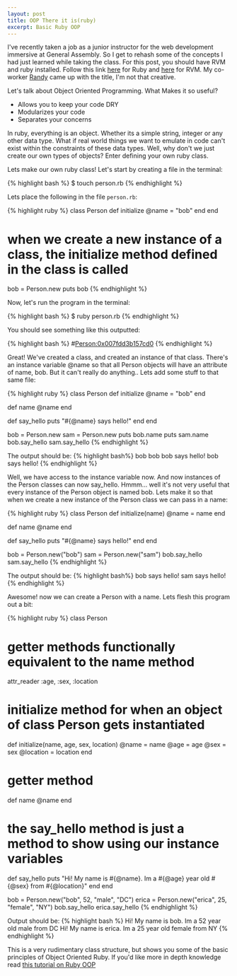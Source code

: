 ```yaml
---
layout: post
title: OOP There it is(ruby)
excerpt: Basic Ruby OOP
---
```


I've recently taken a job as a junior instructor for the web development immersive at General Assembly. So I get to rehash some of the concepts I had just learned while taking the class. For this post, you should have RVM and ruby installed. Follow this link [here](https://www.ruby-lang.org/en/documentation/installation/) for Ruby and [here](https://rvm.io/rvm/install) for RVM. My co-worker [Randy](https://twitter.com/rmlatz) came up with the title, I'm not that creative.

Let's talk about Object Oriented Programming. What Makes it so useful?

- Allows you to keep your code DRY
- Modularizes your code
- Separates your concerns

In ruby, everything is an object. Whether its a simple string, integer or any other data type. What if real world things we want to emulate in code can't exist within the constraints of these data types. Well, why don't we just create our own types of objects? Enter defining your own ruby class.

Lets make our own ruby class! Let's start by creating a file in the terminal:

{% highlight bash %}
$ touch person.rb
{% endhighlight %}

Lets place the following in the file `person.rb`:

{% highlight ruby %}
class Person
  def initialize
    @name = "bob"
  end
end

# when we create a new instance of a class, the initialize method defined in the class is called
bob = Person.new
puts bob
{% endhighlight %}

Now, let's run the program in the terminal:

{% highlight bash %}
$ ruby person.rb
{% endhighlight %}

You should see something like this outputted:

{% highlight bash %}
#<Person:0x007fdd3b157cd0>
{% endhighlight %}

Great! We've created a class, and created an instance of that class. There's an instance variable @name so that all Person objects will have an attribute of name, bob. But it can't really do anything.. Lets add some stuff to that same file:

{% highlight ruby %}
class Person
  def initialize
    @name = "bob"
  end

  def name
    @name
  end

  def say_hello
    puts "#{@name} says hello!"
  end
end

bob = Person.new
sam = Person.new
puts bob.name
puts sam.name
bob.say_hello
sam.say_hello
{% endhighlight %}

The output should be:
{% highlight bash%}
bob
bob
bob says hello!
bob says hello!
{% endhighlight %}

Well, we have access to the instance variable now. And now instances of the Person classes can now say_hello. Hmmm... well it's not very useful that every instance of the Person object is named bob. Lets make it so that when we create a new instance of the Person class we can pass in a name:

{% highlight ruby %}
class Person
  def initialize(name)
    @name = name
  end

  def name
    @name
  end

  def say_hello
    puts "#{@name} says hello!"
  end
end

bob = Person.new("bob")
sam = Person.new("sam")
bob.say_hello
sam.say_hello
{% endhighlight %}

The output should be:
{% highlight bash%}
bob says hello!
sam says hello!
{% endhighlight %}

Awesome! now we can create a Person with a name. Lets flesh this program out a bit:

{% highlight ruby %}
class Person

  # getter methods functionally equivalent to the name method
  attr_reader :age, :sex, :location

  # initialize method for when an object of class Person gets instantiated
  def initialize(name, age, sex, location)
    @name = name
    @age = age
    @sex = sex
    @location = location
  end

  # getter method
  def name
    @name
  end

  # the say_hello method is just a method to show using our instance variables
  def say_hello
    puts "Hi! My name is #{@name}. Im a #{@age} year old #{@sex} from #{@location}"
  end
end

bob = Person.new("bob", 52, "male", "DC")
erica = Person.new("erica", 25, "female", "NY")
bob.say_hello
erica.say_hello
{% endhighlight %}

Output should be:
{% highlight bash %}
Hi! My name is bob. Im a 52 year old male from DC
Hi! My name is erica. Im a 25 year old female from NY
{% endhighlight %}

This is a very rudimentary class structure, but shows you some of the basic principles of Object Oriented Ruby. If you'd like more in depth knowledge read [this tutorial on Ruby OOP](http://www.tutorialspoint.com/ruby/ruby_object_oriented.htm)
